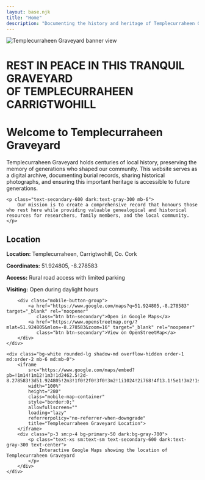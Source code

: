 ```yaml
---
layout: base.njk
title: "Home"
description: "Documenting the history and heritage of Templecurraheen Graveyard"
---
```


<!-- Hero Image -->
<div class="w-full h-64 sm:h-80 md:h-96 mb-4 sm:mb-6 rounded-lg overflow-hidden shadow-lg">
    <img src="{{ '/assets/imgs/banner-pic.jpg' | url }}" alt="Templecurraheen Graveyard banner view" class="w-full h-full object-cover" loading="lazy">
</div>

<!-- Banner Message -->
<div class="text-center mobile-section p-4 sm:p-6 md:p-8 bg-primary-100 rounded-lg shadow-md dark:bg-gray-800 dark:shadow-purple-500/20">
    <h1 class="mobile-banner-text font-serif font-bold mb-3 sm:mb-4 leading-tight text-primary-800 dark:text-purple-300">
        REST IN PEACE IN THIS TRANQUIL GRAVEYARD<br class="hidden sm:inline">
        <span class="sm:hidden"> </span>OF TEMPLECURRAHEEN CARRIGTWOHILL
    </h1>
</div>

# Welcome to Templecurraheen Graveyard

<div class="max-w-4xl mx-auto mb-12">
    <p class="text-lg leading-relaxed mb-6">
        Templecurraheen Graveyard holds centuries of local history, preserving the memory of generations who shaped our community. This website serves as a digital archive, documenting burial records, sharing historical photographs, and ensuring this important heritage is accessible to future generations.
    </p>
    
    <p class="text-secondary-600 dark:text-gray-300 mb-6">
        Our mission is to create a comprehensive record that honours those who rest here while providing valuable genealogical and historical resources for researchers, family members, and the local community.
    </p>
</div>

## Location

<div class="mobile-responsive-grid mobile-section">
    <div class="order-2 md:order-1">
        <div class="space-y-2 mobile-text text-secondary-600 dark:text-gray-300 mb-6">
            <p><strong>Location:</strong> Templecurraheen, Carrigtwohill, Co. Cork</p>
            <p><strong>Coordinates:</strong> 51.924805, -8.278583</p>
            <p><strong>Access:</strong> Rural road access with limited parking</p>
            <p><strong>Visiting:</strong> Open during daylight hours</p>
        </div>

        <div class="mobile-button-group">
            <a href="https://www.google.com/maps?q=51.924805,-8.278583" target="_blank" rel="noopener"
               class="btn btn-secondary">Open in Google Maps</a>
            <a href="https://www.openstreetmap.org/?mlat=51.924805&mlon=-8.278583&zoom=16" target="_blank" rel="noopener"
               class="btn btn-secondary">View on OpenStreetMap</a>
        </div>
    </div>

    <div class="bg-white rounded-lg shadow-md overflow-hidden order-1 md:order-2 mb-6 md:mb-0">
        <iframe
            src="https://www.google.com/maps/embed?pb=!1m14!1m12!1m3!1d2462.5!2d-8.278583!3d51.924805!2m3!1f0!2f0!3f0!3m2!1i1024!2i768!4f13.1!5e1!3m2!1sen!2sie"
            width="100%"
            height="280"
            class="mobile-map-container"
            style="border:0;"
            allowfullscreen=""
            loading="lazy"
            referrerpolicy="no-referrer-when-downgrade"
            title="Templecurraheen Graveyard Location">
        </iframe>
        <div class="p-3 sm:p-4 bg-primary-50 dark:bg-gray-700">
            <p class="text-xs sm:text-sm text-secondary-600 dark:text-gray-300 text-center">
                Interactive Google Maps showing the location of Templecurraheen Graveyard
            </p>
        </div>
    </div>

</div>
